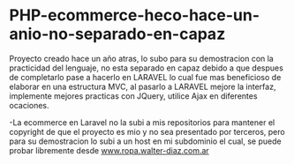 # PHP-ecommerce-heco-hace-un-anio-no-separado-en-capaz
Proyecto creado hace un año atras, lo subo para su demostracion con la practicidad del lenguaje, no esta separado en capaz debido a que despues de
completarlo pase a hacerlo en LARAVEL lo cual fue mas beneficioso de elaborar en una estructura MVC, al pasarlo a LARAVEL mejore la interfaz, 
implemente mejores practicas con JQuery, utilice Ajax en diferentes ocaciones.

-La ecommerce en Laravel no la subi a mis repositorios para mantener el copyright de que el proyecto es mio y no sea presentado por terceros, 
pero para su demostracion lo subi a un host en mi subdominio el cual, se puede probar libremente desde www.ropa.walter-diaz.com.ar
